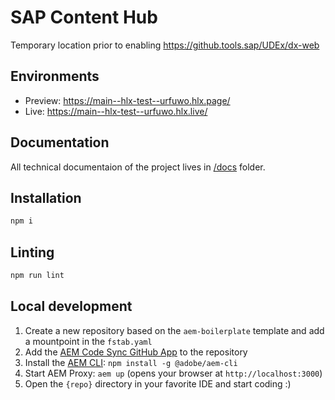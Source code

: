 # SAP Content Hub
Temporary location prior to enabling https://github.tools.sap/UDEx/dx-web 

## Environments
- Preview: https://main--hlx-test--urfuwo.hlx.page/
- Live: https://main--hlx-test--urfuwo.hlx.live/

## Documentation

All technical documentaion of the project lives in [/docs](/docs) folder.

## Installation

```sh
npm i
```

## Linting

```sh
npm run lint
```

## Local development

1. Create a new repository based on the `aem-boilerplate` template and add a mountpoint in the `fstab.yaml`
1. Add the [AEM Code Sync GitHub App](https://github.com/apps/aem-code-sync) to the repository
1. Install the [AEM CLI](https://github.com/adobe/aem-cli): `npm install -g @adobe/aem-cli`
1. Start AEM Proxy: `aem up` (opens your browser at `http://localhost:3000`)
1. Open the `{repo}` directory in your favorite IDE and start coding :)
